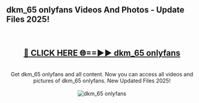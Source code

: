 <h2>dkm_65 onlyfans Videos And Photos - Update Files 2025!</h2>
<br>
<div align="center">
<h2><a href="https://linkcuts.com/hfmhzwbr" rel="nofollow">🔴 CLICK HERE 🌐==►► dkm_65 onlyfans</a></h2>
<br>
Get dkm_65 onlyfans and all content. Now you can access all videos and pictures of dkm_65 onlyfans. New Updated Files 2025!
<br>
<br>
<a href="https://linkcuts.com/hfmhzwbr" rel="nofollow" data-target="animated-image.originalLink"><img src="https://i.ibb.co.com/WyWwxjT/player-gif2.gif" alt="dkm_65 onlyfans" style="max-width: 100%; display: inline-block;" data-target="animated-image.originalImage"></a>
</div>
<br>